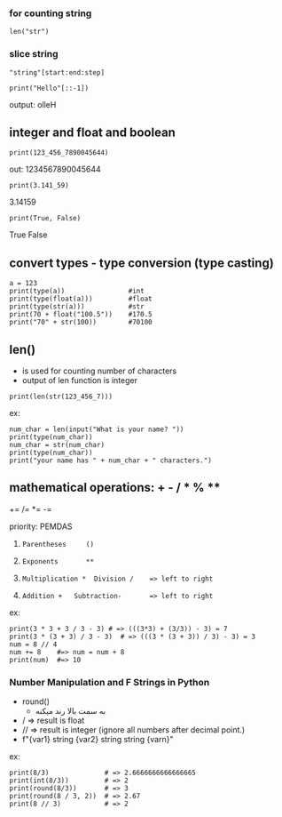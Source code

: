 ### for counting string 
`len("str")`
### slice string
`
"string"[start:end:step]
`

```
print("Hello"[::-1])
```
output: olleH

## integer and float and boolean
```
print(123_456_7890045644)
```
out: 1234567890045644

```
print(3.141_59)
```
3.14159

```
print(True, False)
```
True False

## convert types - type conversion (type casting)
```
a = 123
print(type(a))                #int
print(type(float(a)))         #float
print(type(str(a)))           #str
print(70 + float("100.5"))    #170.5
print("70" + str(100))        #70100
```
## len()
* is used for counting number of characters
* output of len function is integer
```
print(len(str(123_456_7)))
```
ex:
```
num_char = len(input("What is your name? "))
print(type(num_char))
num_char = str(num_char)
print(type(num_char))
print("your name has " + num_char + " characters.")
```

## mathematical operations: + - / * % **
+=  /=  *=  -=

priority: PEMDAS
1.     Parentheses     ()
2.     Exponents       **
3.     Multiplication *  Division /    => left to right
4.     Addition +   Subtraction-       => left to right

ex:
```
print(3 * 3 + 3 / 3 - 3) # => (((3*3) + (3/3)) - 3) = 7
print(3 * (3 + 3) / 3 - 3)  # => (((3 * (3 + 3)) / 3) - 3) = 3
num = 8 // 4
num += 8    #=> num = num + 8
print(num)  #=> 10
```

### Number Manipulation and F Strings in Python
* round()
  * به سمت بالا رند میکنه 
* / => result is float
* // => result is integer (ignore all numbers after decimal point.)
* f"{var1} string {var2} string string {varn}"

ex:
```
print(8/3)              # => 2.6666666666666665
print(int(8/3))         # => 2
print(round(8/3))       # => 3
print(round(8 / 3, 2))  # => 2.67
print(8 // 3)           # => 2
```